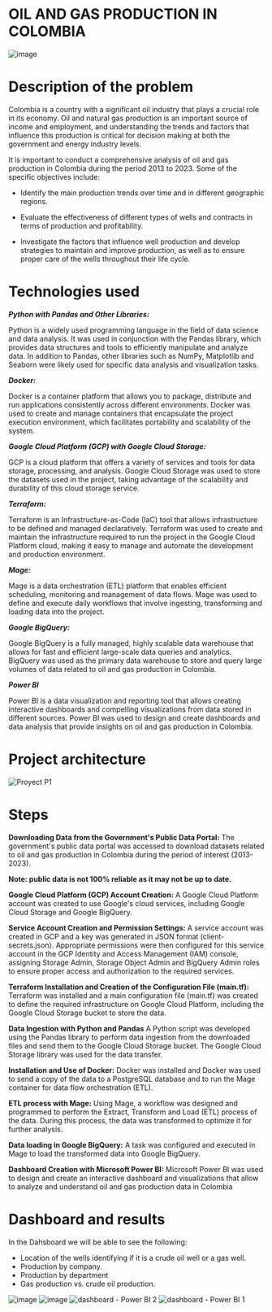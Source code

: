 # OIL AND GAS PRODUCTION IN COLOMBIA

![image](https://github.com/johansd1994/oil_production_colombia/assets/129906482/a2990455-1705-4591-8e2c-5aa51831421b)

# Description of the problem

Colombia is a country with a significant oil industry that plays a crucial role in its economy. Oil and natural gas production is an important source of income and employment, and understanding the trends and factors that influence this production is critical for decision making at both the government and energy industry levels.

It is important to conduct a comprehensive analysis of oil and gas production in Colombia during the period 2013 to 2023. Some of the specific objectives include:

  * Identify the main production trends over time and in different geographic regions.

  * Evaluate the effectiveness of different types of wells and contracts in terms of production and profitability.

  * Investigate the factors that influence well production and develop strategies to maintain and improve production, as well as to ensure proper care of the wells throughout their life cycle.

# Technologies used

***Python with Pandas and Other Libraries:***

Python is a widely used programming language in the field of data science and data analysis. It was used in conjunction with the Pandas library, which provides data structures and tools to efficiently manipulate and analyze data. In addition to Pandas, other libraries such as NumPy, Matplotlib and Seaborn were likely used for specific data analysis and visualization tasks.

***Docker:***

Docker is a container platform that allows you to package, distribute and run applications consistently across different environments. Docker was used to create and manage containers that encapsulate the project execution environment, which facilitates portability and scalability of the system.

***Google Cloud Platform (GCP) with Google Cloud Storage:***

GCP is a cloud platform that offers a variety of services and tools for data storage, processing, and analysis. Google Cloud Storage was used to store the datasets used in the project, taking advantage of the scalability and durability of this cloud storage service.

***Terraform:***

Terraform is an Infrastructure-as-Code (IaC) tool that allows infrastructure to be defined and managed declaratively. Terraform was used to create and maintain the infrastructure required to run the project in the Google Cloud Platform cloud, making it easy to manage and automate the development and production environment.

***Mage:***

Mage is a data orchestration (ETL) platform that enables efficient scheduling, monitoring and management of data flows. Mage was used to define and execute daily workflows that involve ingesting, transforming and loading data into the project.

***Google BigQuery:***

Google BigQuery is a fully managed, highly scalable data warehouse that allows for fast and efficient large-scale data queries and analytics. BigQuery was used as the primary data warehouse to store and query large volumes of data related to oil and gas production in Colombia.

***Power BI***

Power BI is a data visualization and reporting tool that allows creating interactive dashboards and compelling visualizations from data stored in different sources. Power BI was used to design and create dashboards and data analysis that provide insights on oil and gas production in Colombia.

# Project architecture

![Proyect P1](https://github.com/johansd1994/oil_production_colombia/assets/129906482/4ec9379b-bdbd-4e54-9d8f-bea92f56f9ce)

# Steps 

**Downloading Data from the Government's Public Data Portal:**
The government's public data portal was accessed to download datasets related to oil and gas production in Colombia during the period of interest (2013-2023).

**Note: public data is not 100% reliable as it may not be up to date.**

**Google Cloud Platform (GCP) Account Creation:**
A Google Cloud Platform account was created to use Google's cloud services, including Google Cloud Storage and Google BigQuery.

**Service Account Creation and Permission Settings:**
A service account was created in GCP and a key was generated in JSON format (client-secrets.json). Appropriate permissions were then configured for this service account in the GCP Identity and Access Management (IAM) console, assigning Storage Admin, Storage Object Admin and BigQuery Admin roles to ensure proper access and authorization to the required services.

**Terraform Installation and Creation of the Configuration File (main.tf):**
Terraform was installed and a main configuration file (main.tf) was created to define the required infrastructure on Google Cloud Platform, including the Google Cloud Storage bucket to store the data.

**Data Ingestion with Python and Pandas**
A Python script was developed using the Pandas library to perform data ingestion from the downloaded files and send them to the Google Cloud Storage bucket. The Google Cloud Storage library was used for the data transfer.

**Installation and Use of Docker:**
Docker was installed and Docker was used to send a copy of the data to a PostgreSQL database and to run the Mage container for data flow orchestration (ETL).

**ETL process with Mage:**
Using Mage, a workflow was designed and programmed to perform the Extract, Transform and Load (ETL) process of the data. During this process, the data was transformed to optimize it for further analysis.

**Data loading in Google BigQuery:**
A task was configured and executed in Mage to load the transformed data into Google BigQuery.

**Dashboard Creation with Microsoft Power BI:**
Microsoft Power BI was used to design and create an interactive dashboard and visualizations that allow to analyze and understand oil and gas production data in Colombia

# Dashboard and results 

In the Dahsboard we will be able to see the following:

   * Location of the wells identifying if it is a crude oil well or a gas well.
   * Production by company.
   * Production by department 
   * Gas production vs. crude oil production.

![image](https://github.com/johansd1994/oil_production_colombia/assets/129906482/3817f4a3-53e0-4271-87b4-b8eb06855d60)
![image](https://github.com/johansd1994/oil_production_colombia/assets/129906482/f90451c6-2406-435c-8771-40526f8b9d4d)
![dashboard - Power BI 2](https://github.com/johansd1994/oil_production_colombia/assets/129906482/42b907a7-5690-47c3-832f-9021d3daf6f5) ![dashboard - Power BI 1](https://github.com/johansd1994/oil_production_colombia/assets/129906482/9da08998-72c9-425c-aa48-79fef336ef54)




